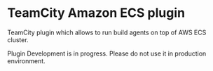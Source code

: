 # TeamCity Amazon ECS plugin

TeamCity plugin which allows to run build agents on top of AWS ECS cluster.

Plugin Development is in progress. Please do not use it in production environment.

